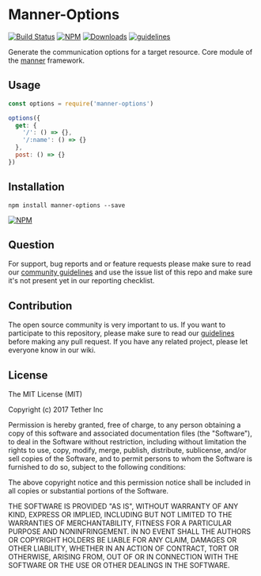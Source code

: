 # Manner-Options

[![Build Status](https://travis-ci.org/tether/manner-options.svg?branch=master)](https://travis-ci.org/tether/manner-options)
[![NPM](https://img.shields.io/npm/v/manner-options.svg)](https://www.npmjs.com/package/manner-options)
[![Downloads](https://img.shields.io/npm/dm/manner-options.svg)](http://npm-stat.com/charts.html?package=manner-options)
[![guidelines](https://tether.github.io/contribution-guide/badge-guidelines.svg)](https://github.com/tether/contribution-guide)


Generate the communication options for a target resource. Core module of the [manner](https://github.com/tether/manner) framework.

## Usage

```js
const options = require('manner-options')

options({
  get: {
    '/': () => {},
    '/:name': () => {}
  },
  post: () => {}
})
```


## Installation

```shell
npm install manner-options --save
```

[![NPM](https://nodei.co/npm/manner-options.png)](https://nodei.co/npm/manner-options/)


## Question

For support, bug reports and or feature requests please make sure to read our
<a href="https://github.com/tether/contribution-guide/blob/master/community.md" target="_blank">community guidelines</a> and use the issue list of this repo and make sure it's not present yet in our reporting checklist.

## Contribution

The open source community is very important to us. If you want to participate to this repository, please make sure to read our <a href="https://github.com/tether/contribution-guide" target="_blank">guidelines</a> before making any pull request. If you have any related project, please let everyone know in our wiki.

## License

The MIT License (MIT)

Copyright (c) 2017 Tether Inc

Permission is hereby granted, free of charge, to any person obtaining a copy of this software and associated documentation files (the "Software"), to deal in the Software without restriction, including without limitation the rights to use, copy, modify, merge, publish, distribute, sublicense, and/or sell copies of the Software, and to permit persons to whom the Software is furnished to do so, subject to the following conditions:

The above copyright notice and this permission notice shall be included in all copies or substantial portions of the Software.

THE SOFTWARE IS PROVIDED "AS IS", WITHOUT WARRANTY OF ANY KIND, EXPRESS OR IMPLIED, INCLUDING BUT NOT LIMITED TO THE WARRANTIES OF MERCHANTABILITY, FITNESS FOR A PARTICULAR PURPOSE AND NONINFRINGEMENT. IN NO EVENT SHALL THE AUTHORS OR COPYRIGHT HOLDERS BE LIABLE FOR ANY CLAIM, DAMAGES OR OTHER LIABILITY, WHETHER IN AN ACTION OF CONTRACT, TORT OR OTHERWISE, ARISING FROM, OUT OF OR IN CONNECTION WITH THE SOFTWARE OR THE USE OR OTHER DEALINGS IN THE SOFTWARE.
